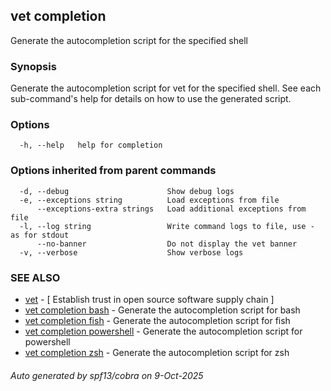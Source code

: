 ## vet completion

Generate the autocompletion script for the specified shell

### Synopsis

Generate the autocompletion script for vet for the specified shell.
See each sub-command's help for details on how to use the generated script.


### Options

```
  -h, --help   help for completion
```

### Options inherited from parent commands

```
  -d, --debug                      Show debug logs
  -e, --exceptions string          Load exceptions from file
      --exceptions-extra strings   Load additional exceptions from file
  -l, --log string                 Write command logs to file, use - as for stdout
      --no-banner                  Do not display the vet banner
  -v, --verbose                    Show verbose logs
```

### SEE ALSO

* [vet](vet.md)	 - [ Establish trust in open source software supply chain ]
* [vet completion bash](vet_completion_bash.md)	 - Generate the autocompletion script for bash
* [vet completion fish](vet_completion_fish.md)	 - Generate the autocompletion script for fish
* [vet completion powershell](vet_completion_powershell.md)	 - Generate the autocompletion script for powershell
* [vet completion zsh](vet_completion_zsh.md)	 - Generate the autocompletion script for zsh

###### Auto generated by spf13/cobra on 9-Oct-2025

